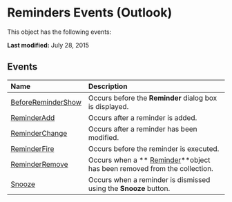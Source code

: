 
# Reminders Events (Outlook)
This object has the following events:

 **Last modified:** July 28, 2015


## Events



|**Name**|**Description**|
|:-----|:-----|
| [BeforeReminderShow](863859c0-a137-384d-80df-63fde038b533.md)|Occurs before the  **Reminder** dialog box is displayed.|
| [ReminderAdd](cb1710f1-0c1d-eb71-e57f-6e33e3268576.md)|Occurs after a reminder is added.|
| [ReminderChange](3af06d69-9a56-170e-9a51-c92d12efd293.md)|Occurs after a reminder has been modified.|
| [ReminderFire](73a3f825-8aef-95b8-00c5-74e19daed84a.md)|Occurs before the reminder is executed.|
| [ReminderRemove](f217cd33-84c0-223b-ad4e-9ceb0f7e894c.md)|Occurs when a  ** [Reminder](b7364e48-51bc-b360-2154-e85e7779ece4.md)**object has been removed from the collection.|
| [Snooze](253e3f16-6d33-e7f7-5a1f-4a8b0a82a55d.md)|Occurs when a reminder is dismissed using the  **Snooze** button.|
